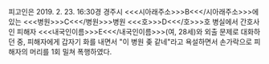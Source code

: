 피고인은 2019. 2. 23. 16:30경 경주시 <<<시아래주소>>>B<<</시아래주소>>>에 있는 <<<병원>>>C<<</병원>>>병원 <<<호>>>D<<</호>>>호 병실에서 간호사인 피해자 <<<내국인이름>>>E<<</내국인이름>>>(여, 28세)와 외출 문제로 대화하던 중, 피해자에게 갑자기 화를 내면서 "이 병원 좆 같네"라고 욕설하면서 손가락으로 피해자의 머리를 1회 밀쳐 폭행하였다.